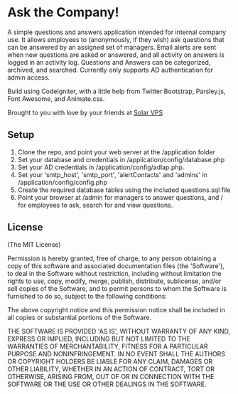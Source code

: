 # Ask the Company!

A simple questions and answers application intended for internal company use. It allows employees to (anonymously, if they wish) ask
questions that can be answered by an assigned set of managers. Email alerts are sent when new questions are asked or answered, and all
activity on answers is logged in an activity log. Questions and Answers can be categorized, archived, and searched. 
Currently only supports AD authentication for admin access.

Build using CodeIgniter, with a little help from Twitter Bootstrap, Parsley.js, Font Awesome, and Animate.css.

Brought to you with love by your friends at [Solar VPS](http://www.solarvps.com)
 
## Setup

1. Clone the repo, and point your web server at the /application folder
2. Set your database and credentials in /application/config/database.php
3. Set your AD credentials in /application/config/adlap.php. 
4. Set your 'smtp_host', 'smtp_port', 'alertContacts' and 'admins' in /application/config/config.php
5. Create the required database tables using the included questions.sql file
6. Point your browser at /admin for managers to answer questions, and / for employees to ask, search for and view questions.

## License

(The MIT License)

Permission is hereby granted, free of charge, to any person obtaining
a copy of this software and associated documentation files (the
'Software'), to deal in the Software without restriction, including
without limitation the rights to use, copy, modify, merge, publish,
distribute, sublicense, and/or sell copies of the Software, and to
permit persons to whom the Software is furnished to do so, subject to
the following conditions:

The above copyright notice and this permission notice shall be
included in all copies or substantial portions of the Software.

THE SOFTWARE IS PROVIDED 'AS IS', WITHOUT WARRANTY OF ANY KIND,
EXPRESS OR IMPLIED, INCLUDING BUT NOT LIMITED TO THE WARRANTIES OF
MERCHANTABILITY, FITNESS FOR A PARTICULAR PURPOSE AND NONINFRINGEMENT.
IN NO EVENT SHALL THE AUTHORS OR COPYRIGHT HOLDERS BE LIABLE FOR ANY
CLAIM, DAMAGES OR OTHER LIABILITY, WHETHER IN AN ACTION OF CONTRACT,
TORT OR OTHERWISE, ARISING FROM, OUT OF OR IN CONNECTION WITH THE
SOFTWARE OR THE USE OR OTHER DEALINGS IN THE SOFTWARE.

